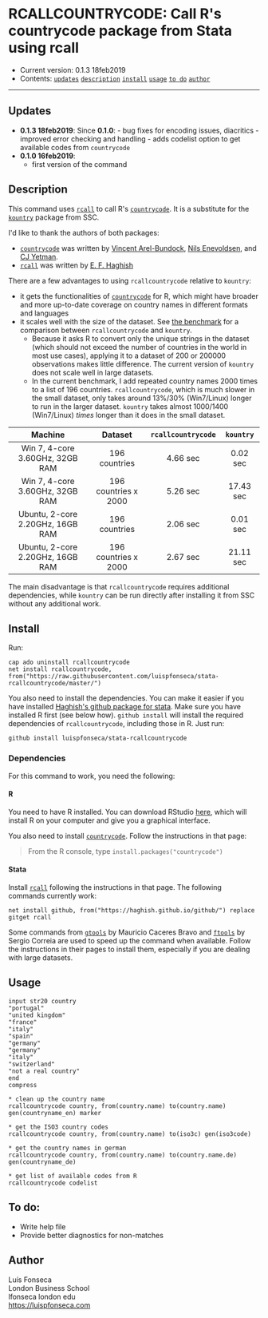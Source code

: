 # RCALLCOUNTRYCODE: Call R's countrycode package from Stata using rcall
- Current version: 0.1.3 18feb2019
- Contents: [`updates`](#updates) [`description`](#description) [`install`](#install) [`usage`](#usage) [`to do`](#to-do) [`author`](#author)

-----------

## Updates
* **0.1.3 18feb2019**:
	Since **0.1.0**:
		- bug fixes for encoding issues, diacritics
		- improved error checking and handling
		- adds codelist option to get available codes from `countrycode`
* **0.1.0 16feb2019**:
	- first version of the command

## Description
This command uses [`rcall`](https://github.com/haghish/rcall) to call R's [`countrycode`](https://github.com/vincentarelbundock/countrycode). It is a substitute for the [`kountry`](http://fmwww.bc.edu/repec/bocode/k/kountry.html) package from SSC.

I'd like to thank the authors of both packages:
* [`countrycode`](https://github.com/vincentarelbundock/countrycode) was written by [Vincent Arel-Bundock](http://arelbundock.com/), [Nils Enevoldsen](https://nilsenevoldsen.com/), and [CJ Yetman](cjyetman.com).
* [`rcall`](https://github.com/haghish) was written by [E. F. Haghish](http://www.haghish.com/)

There are a few advantages to using `rcallcountrycode` relative to `kountry`:

* it gets the functionalities of [`countrycode`](https://github.com/vincentarelbundock/countrycode) for R, which might have broader and more up-to-date coverage on country names in different formats and languages
* it scales well with the size of the dataset. See [the benchmark](benchmark/benchmark.log) for a comparison between `rcallcountrycode` and `kountry`. 
	* Because it asks R to convert only the unique strings in the dataset (which should not exceed the number of countries in the world in most use cases), applying it to a dataset of 200 or 200000 observations makes little difference. The current version of `kountry` does not scale well in large datasets. 
	* In the current benchmark, I add repeated country names 2000 times to a list of 196 countries.  `rcallcountrycode`, which is much slower in the small dataset, only takes around 13%/30% (Win7/Linux) longer to run in the larger dataset. `kountry` takes almost 1000/1400 (Win7/Linux) *times* longer than it does in the small dataset. 

|              Machine             |        Dataset       | `rcallcountrycode` | `kountry` |
|:--------------------------------:|:--------------------:|:------------------:|:---------:|
|  Win 7, 4-core 3.60GHz, 32GB RAM |     196 countries    |      4.66 sec      |  0.02 sec |
|  Win 7, 4-core 3.60GHz, 32GB RAM | 196 countries x 2000 |      5.26 sec      | 17.43 sec |
| Ubuntu, 2-core 2.20GHz, 16GB RAM |     196 countries    |      2.06 sec      |  0.01 sec |
| Ubuntu, 2-core 2.20GHz, 16GB RAM | 196 countries x 2000 |      2.67 sec      | 21.11 sec |

The main disadvantage is that `rcallcountrycode` requires additional dependencies, while `kountry` can be run directly after installing it from SSC without any additional work.

## Install
Run:
```
cap ado uninstall rcallcountrycode
net install rcallcountrycode, from("https://raw.githubusercontent.com/luispfonseca/stata-rcallcountrycode/master/")
```
You also need to install the dependencies. You can make it easier if you have installed [Haghish's github package for stata](https://github.com/haghish/github). Make sure you have installed R first (see below how). `github install` will install the required dependencies of `rcallcountrycode`, including those in R. Just run:
```
github install luispfonseca/stata-rcallcountrycode
```

### Dependencies
For this command to work, you need the following:

#### R
You need to have R installed. You can download RStudio [here](https://www.rstudio.com/products/rstudio/download/), which will install R on your computer and give you a graphical interface. 

You also need to install [`countrycode`](https://github.com/vincentarelbundock/countrycode). Follow the instructions in that page:

> From the R console, type `install.packages("countrycode")`

#### Stata
Install [`rcall`](https://github.com/haghish/rcall) following the instructions in that page. The following commands currently work:
```
net install github, from("https://haghish.github.io/github/") replace
gitget rcall
```

Some commands from [`gtools`](https://github.com/mcaceresb/stata-gtools) by Mauricio Caceres Bravo and [`ftools`](https://github.com/sergiocorreia/ftools) by Sergio Correia are used to speed up the command when available. Follow the instructions in their pages to install them, especially if you are dealing with large datasets.

## Usage
```
input str20 country
"portugal"
"united kingdom"
"france"
"italy"
"spain"
"germany"
"germany"
"italy"
"switzerland"
"not a real country"
end
compress

* clean up the country name
rcallcountrycode country, from(country.name) to(country.name) gen(countryname_en) marker

* get the ISO3 country codes
rcallcountrycode country, from(country.name) to(iso3c) gen(iso3code)

* get the country names in german
rcallcountrycode country, from(country.name) to(country.name.de) gen(countryname_de)

* get list of available codes from R
rcallcountrycode codelist
```

## To do:
* Write help file
* Provide better diagnostics for non-matches

## Author
Luís Fonseca
<br>London Business School
<br>lfonseca london edu
<br>https://luispfonseca.com
